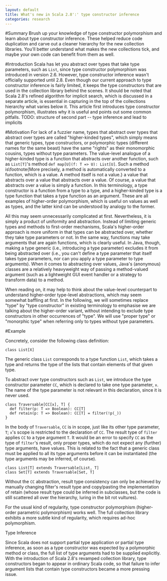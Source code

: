 ```yaml
---
layout: default
title: What's new in Scala 2.8':' type constructor inference
categories: research
---
```


<script src="/files/highlight.pack.js"></script> 
<script> 
hljs.tabReplace = '    ';
hljs.initHighlightingOnLoad();
</script> 
  
<!-- %% 17 september -->

#Summary
Brush up your knowledge of type constructor polymorphism and learn about type constructor inference. These helped reduce code duplication and carve out a cleaner hierarchy for the new collection libraries. You'll better understand what makes the new collections tick, and maybe your own code can benefit from them as well.

#Introduction
Scala has let you abstract over types that take type parameters, such as `List`, since type constructor polymorphism was introduced in version 2.6.
However, type constructor inference wasn't officially supported until 2.8. Even though our current approach to type constructor inference is fairly limited, it keeps the type constructors that are used in the collection library behind the scenes. It should be noted that Scala 2.8's refined algorithm for implicit search, which is discussed in a separate article, is essential in capturing in the top of the collections hierarchy what varies below it. This article first introduces type constructor polymorphism, illustrates why it is useful and points out some common pitfalls. TODO: structure of second part -- type inference and lead to implicits

<!-- % what is type constructor polymorphism and what is it good for? -->

#Motivation
For lack of a fuzzier name, types that abstract over types that abstract over types are called "higher-kinded types", which simply means that generic types, type constructors, or polymorphic types (different names for the same beast) have the same "rights" as their monomorphic cousins, types without type parameters. The value-level analogue of a higher-kinded type is a function that abstracts over another function, such as `List[T]`'s method `def map[U](f: T => U): List[U]`. Such a method is\footnote{More precisely, a method is automatically converted to a function, which is a value. A method itself is not a value.} a value that abstracts over a value that abstracts over a value. Of course, a value that abstracts over a value is simply a function. In this terminology, a type constructor is a function from a type to a type, and a higher-kinded type is a type function that takes a type function as an argument. These are all examples of higher-order polymorphism, which is useful on values as well as types, and the latter kind can be understood by analogy to the former.

All this may seem unnecessarily complicated at first. Nevertheless, it is simply a product of uniformity and abstraction. Instead of limiting generic types and methods to first-order mechanisms, Scala's higher-order approach is more uniform in that types can be abstracted over, whether they take type parameters or not. In the same way, functions may take arguments that are again functions, which is clearly useful. In Java, though, making a type generic (i.e., introducing a type parameter) excludes it from being abstracted over (i.e., you can't define a type parameter that itself takes type parameters, nor can you apply a type parameter to type arguments). When it comes to abstracting over values, Java's (anonymous) classes are a relatively heavyweight way of passing a method-valued argument (such as a lightweight GUI event handler or a strategy to transform data) to a method.

When reading on, it may help to think about the value-level counterpart to understand higher-order type-level abstractions, which may seem somewhat baffling at first. In the following, we will sometimes replace "type" by "type constructor" in existing terminology to emphasise we are talking about the higher-order variant, without intending to exclude type constructors in other occurrences of "type". We will use "proper type" or "monorphic type" when referring only to types without type parameters.

#Example
<!-- % TODO: everything below: -->
Concretely, consider the following class definition:

    class List[X]

The generic class `List` corresponds to a type function `List`, which takes a type and returns the type of the lists that contain elements of that given type.

To abstract over type constructors such as `List`, we introduce the type constructor parameter `CC`, which is declared to take one type parameter, `x`.
The name of the type parameter is not relevant in this declaration, since it is never used.

    class Traversable[CC[x], T] {
      def filter(p: T => Boolean): CC[T]
      def retain(p: T => Boolean): CC[T] = filter(!p(_))
    }

In the body of `Traversable`, `CC` is in scope, just like its other type parameter, `T`; `x`'s scope is restricted to the declaration of `CC`.
The result type of `filter` applies `CC` to a type argument `T`.
It would be an error to specify `CC` as the type of `filter`'s result, only proper types, which do not expect any (further) type arguments, have values.
This is related to the fact that a generic class must be applied to all its type arguments before it can be instantiated (the type arguments may be inferred, of course).


    class List[T] extends Traversable[List, T]
    class Set[T] extends Traversable[Set, T]



Without the `CC` abstraction, result type consistency can only be achieved by manually changing filter's result type and copy/pasting the implementation of retain (whose result type could be inferred in subclasses, but the code is still scattered all over the hierarchy, luring in the bit rot vultures).

For the usual kind of regularity, type constructor polymorphism (higher-order parametric polymorphism) works well. The full collection library exhibits a more subtle kind of regularity, which requires ad-hoc polymorphism.

<!-- % advanced topics -->
Type Inference

<!-- % use in collection library, implicit search supplies the ad-hoc polymorphism, while type constructor polymorphism aids in scrapping boilerplate that involves generic types -->

<!-- %% inference:  -->
Since Scala does not support partial type application or partial type inference, as soon as a type constructor was expected by a polymorphic method or class, the full list of type arguments had to be supplied explicitly.
With the introduction of Scala 2.8's revamped collection library, type constructors began to appear in ordinary Scala code, so that failure to infer argument lists that contain type constructors became a more pressing issue. 

<!-- % syntax of types, scope of higher-order type parameters, conceptual syntax of kinds
% kind inference
% kind conformance

% common pitfalls
% CC[_] <: Traversable[_] -->

